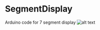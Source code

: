 # SegmentDisplay
Arduino code for 7 segment display
![alt text](https://github.com/damuopel/SegmentDisplay/blob/master/Circuit.png)
